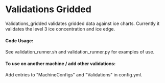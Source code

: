 # Validations Gridded

Validations_gridded validates gridded data against ice charts. Currently it validates
the level 3 ice concentration and ice edge.
       
#### Code Usage: 

See validation_runner.sh and validation_runner.py for examples of use.


#### To use on another machine / add other validations:

Add entries to "MachineConfigs" and "Validations" in config.yml. 
